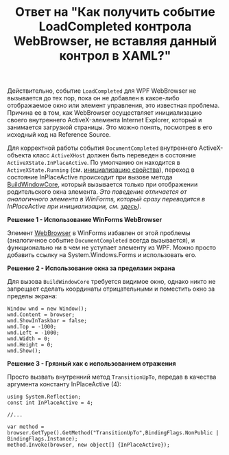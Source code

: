 ﻿---
title: "Ответ на \"Как получить событие LoadCompleted контрола WebBrowser, не вставляя данный контрол в XAML?\""
se.owner.user_id: 240512
se.owner.display_name: "MSDN.WhiteKnight"
se.owner.link: "https://ru.stackoverflow.com/users/240512/msdn-whiteknight"
se.answer_id: 779065
se.question_id: 773014
se.post_type: answer
se.is_accepted: True
---
<p>Действительно, событие <code>LoadCompleted</code> для WPF WebBrowser не вызывается до тех пор, пока он не добавлен в какое-либо отображаемое окно или элемент управления, это известная проблема. Причина ее в том, как WebBrowser осуществляет инициализацию своего внутреннего ActiveX-элемента Internet Explorer, который и занимается загрузкой страницы. Это можно понять, посмотрев в его исходный код на Reference Source.</p>

<p>Для корректной работы события <code>DocumentCompleted</code> внутреннего ActiveX-объекта класс <code>ActiveXHost</code> должен быть переведен в состояние <code>ActiveXState.InPlaceActive</code>. По умолчанию он находится в <code>ActiveXState.Running</code> (см. <a href="http://referencesource.microsoft.com/#PresentationFramework/src/Framework/System/Windows/Controls/WebBrowser.cs,fc4291456c615b4c" rel="nofollow noreferrer">инициализацию свойства</a>), переход в состояние InPlaceActive происходит при вызове метода <a href="http://referencesource.microsoft.com/#PresentationFramework/src/Framework/System/Windows/Interop/ActiveXHost.cs,d9d828289509b434,references" rel="nofollow noreferrer">BuildWindowCore</a>, который вызывается только при отображении родительского окна элемента. <em>Это поведение отличается от аналогичного элемента в WinForms, который сразу переводится в InPlaceActive при инициализации, см. <a href="https://referencesource.microsoft.com/#System.Windows.Forms/winforms/Managed/System/WinForms/WebBrowser.cs,b0a9d3ff01a86d4e" rel="nofollow noreferrer">здесь</a>)</em>.</p>

<p><strong>Решение 1 - Использование WinForms WebBrowser</strong> </p>

<p>Элемент <a href="https://msdn.microsoft.com/ru-ru/library/system.windows.forms.webbrowser%28v=vs.110%29.aspx?f=255&amp;MSPPError=-2147217396" rel="nofollow noreferrer">WebBrowser</a> в WinForms избавлен от этой проблемы (аналогичное событие <code>DocumentCompleted</code> всегда вызывается), и функционально ни в чем не уступает элементу из WPF. Можно просто добавить ссылку на System.Windows.Forms и использовать его.</p>

<p><strong>Решение 2 - Использование окна за пределами экрана</strong></p>

<p>Для вызова <code>BuildWindowCore</code> требуется видимое окно, однако никто не запрещает сделать координаты отрицательными и поместить окно за пределы экрана:</p>

<pre><code>Window wnd = new Window();
wnd.Content = browser;
wnd.ShowInTaskbar = false;
wnd.Top = -1000;
wnd.Left = -1000;
wnd.Width = 0;
wnd.Height = 0;
wnd.Show(); 
</code></pre>

<p><strong>Решение 3 - Грязный хак с использованием отражения</strong></p>

<p>Просто вызвать внутренний метод <code>TransitionUpTo</code>, передав в качества аргумента константу InPlaceActive (4):</p>

<pre><code>using System.Reflection;
const int InPlaceActive = 4;

//...

var method = browser.GetType().GetMethod("TransitionUpTo",BindingFlags.NonPublic | BindingFlags.Instance);
method.Invoke(browser, new object[] {InPlaceActive});
</code></pre>
